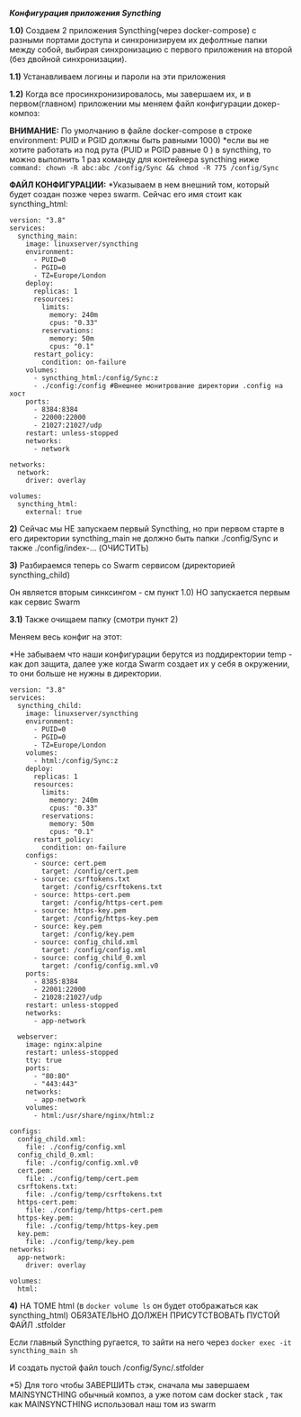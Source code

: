 ***Конфигурация приложения Syncthing***

**1.0)** Создаем 2 приложения Syncthing(через docker-compose) с разными портами доступа и синхронизируем их дефолтные папки между собой, выбирая синхронизацию с первого приложения на второй (без двойной синхронизации). 

**1.1)** Устанавливаем логины и пароли на эти приложения

**1.2)** Когда все просинхронизировалось, мы завершаем их, и в первом(главном) приложении мы меняем файл конфигурации докер-композ:

**ВНИМАНИЕ:** 
По умолчанию в файле docker-compose в строке environment: PUID и PGID должны быть равными 1000)
*если вы не хотите работать из под рута (PUID и PGID равные 0 ) в syncthing, то 
можно выполнить 1 раз команду для контейнера syncthing ниже
```command: chown -R abc:abc /config/Sync && chmod -R 775 /config/Sync```
               
**ФАЙЛ КОНФИГУРАЦИИ:**
*Указываем в нем внешний том, который будет создан позже через swarm. Сейчас его имя стоит как syncthing_html:


```
version: "3.8"
services:
  syncthing_main:
    image: linuxserver/syncthing
    environment:
      - PUID=0
      - PGID=0
      - TZ=Europe/London
    deploy:
      replicas: 1
      resources:
        limits:
          memory: 240m
          cpus: "0.33"
        reservations:
          memory: 50m
          cpus: "0.1"
      restart_policy:
        condition: on-failure
    volumes:
      - syncthing_html:/config/Sync:z
      - ./config:/config #Внешнее монитрование директории .config на хост
    ports:
      - 8384:8384
      - 22000:22000
      - 21027:21027/udp
    restart: unless-stopped
    networks:
      - network

networks:
  network:
    driver: overlay

volumes:
  syncthing_html:
    external: true
```
**2)** Сейчас мы НЕ запускаем первый Syncthing, но при первом старте в его директории syncthing_main не должно быть папки ./config/Sync и также ./config/index-... (ОЧИСТИТЬ)

**3)** Разбираемся теперь со Swarm сервисом (директорией syncthing_child)

Он является вторым синксингом - см пункт 1.0) НО запускается первым как сервис Swarm

**3.1)** Также очищаем папку (смотри пункт 2) 

Меняем весь конфиг на этот:  

*Не забываем что наши конфигурации берутся из поддиректории temp - как доп защита,
далее уже когда Swarm создает их у себя в окружении, то они больше не нужны в директории.

```
version: "3.8"
services:
  syncthing_child:
    image: linuxserver/syncthing
    environment:
      - PUID=0
      - PGID=0
      - TZ=Europe/London
    volumes:
      - html:/config/Sync:z
    deploy:
      replicas: 1
      resources:
        limits:
          memory: 240m
          cpus: "0.33"
        reservations:
          memory: 50m
          cpus: "0.1"
      restart_policy:
        condition: on-failure
    configs:
      - source: cert.pem
        target: /config/cert.pem
      - source: csrftokens.txt
        target: /config/csrftokens.txt
      - source: https-cert.pem
        target: /config/https-cert.pem
      - source: https-key.pem
        target: /config/https-key.pem
      - source: key.pem
        target: /config/key.pem
      - source: config_child.xml
        target: /config/config.xml
      - source: config_child_0.xml
        target: /config/config.xml.v0
    ports:
      - 8385:8384
      - 22001:22000
      - 21028:21027/udp
    restart: unless-stopped
    networks:
      - app-network

  webserver:
    image: nginx:alpine
    restart: unless-stopped
    tty: true
    ports:
      - "80:80"
      - "443:443"
    networks:
      - app-network
    volumes:
      - html:/usr/share/nginx/html:z

configs:
  config_child.xml:
    file: ./config/config.xml
  config_child_0.xml:
    file: ./config/config.xml.v0
  cert.pem:
    file: ./config/temp/cert.pem
  csrftokens.txt:
    file: ./config/temp/csrftokens.txt
  https-cert.pem:
    file: ./config/temp/https-cert.pem
  https-key.pem:
    file: ./config/temp/https-key.pem
  key.pem:
    file: ./config/temp/key.pem
networks:
  app-network:
    driver: overlay

volumes:
  html:
```

**4)** НА ТОМЕ html (в ```docker volume ls``` он будет отображаться как syncthing_html) ОБЯЗАТЕЛЬНО ДОЛЖЕН ПРИСУТСТВОВАТЬ ПУСТОЙ ФАЙЛ .stfolder

Если главный Syncthing ругается, то зайти на него через ```docker exec -it syncthing_main sh```

И создать пустой файл touch /config/Sync/.stfolder


*5) Для того чтобы ЗАВЕРШИТЬ стэк, сначала мы завершаем MAINSYNCTHING обычный композ,
а уже потом сам docker stack , так как MAINSYNCTHING использовал наш том из swarm

